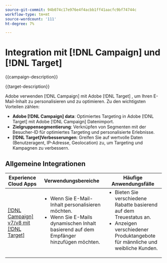 ```yaml
---
source-git-commit: 94b074c17e976e4f4acbb1ff41aacfc9bf74744c
workflow-type: tm+mt
source-wordcount: '111'
ht-degree: 7%

---
```



# Integration mit [!DNL Campaign] und [!DNL Target]

{{campaign-description}}

{{target-description}}

Adobe verwenden [!DNL Campaign] mit Adobe [!DNL Target] , um Ihren E-Mail-Inhalt zu personalisieren und zu optimieren. Zu den wichtigsten Vorteilen zählen:

+ **Adobe [!DNL Campaign] data**: Optimiertes Targeting in Adobe [!DNL Target] mit Adobe [!DNL Campaign] Datenimport.
+ **Zielgruppensegmentierung**: Verknüpfen von Segmenten mit der Besucher-ID für optimiertes Targeting und personalisierte Erlebnisse.
+ **[!DNL Target]Verbesserungen**: Greifen Sie auf wertvolle Daten (Benutzeragent, IP-Adresse, Geolocation) zu, um Targeting und Kampagnen zu verbessern.

## Allgemeine Integrationen

<table>
    <thead>
        <tr>
            <th>Experience Cloud Apps</th>
            <th>Verwendungsbereiche</th>
            <th>Häufige Anwendungsfälle</th>
        </tr>
    </thead>
    <tbody>
        <tr>
            <td><a href="https://experienceleague.adobe.com/docs/campaign-classic-learn/tutorials/integrating/target-integration.html" target="_blank" rel="noreferrer">[!DNL Campaign] v7/v8 mit [!DNL Target]</a></td>
            <td>
                <ul style="margin-top: 0;">
                    <li>Wenn Sie E-Mail-Inhalt personalisieren möchten.</li>
                    <li>Wenn Sie E-Mails dynamischen Inhalt basierend auf dem Empfänger hinzufügen möchten.</li>
                </ul>
            </td>
            <td>
              <ul style="margin-top: 0;">
                <li>Bieten Sie verschiedene Rabatte basierend auf dem Treuestatus an. </li>
                <li>Anzeigen verschiedener Produktangebote für männliche und weibliche Kunden.
              </ul>
            </td>
        </tr>     
    </tbody>          
</table>


